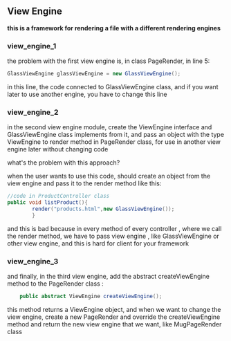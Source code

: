 ## View Engine

**this is a framework for rendering a file with a different rendering engines**

### view_engine_1

the problem with the first view engine is, in class PageRender, in line 5:

```java
GlassViewEngine glassViewEngine = new GlassViewEngine();
```

in this line, the code connected to GlassViewEngine class, and if you want later to use another engine, you have to
change this line

### view_engine_2

in the second view engine module, create the ViewEngine interface and GlassViewEngine class implements from it, and pass
an object with the type ViewEngine to render method in PageRender class, for use in another view engine later without
changing code

what's the problem with this approach?

when the user wants to use this code, should create an object from the view engine and pass it to the render method like
this:

```java
//code in ProductController class
public void listProduct(){
        render("products.html",new GlassViewEngine());
        }
```

and this is bad because in every method of every controller , where we call the render method, we have to pass view engine
, like GlassViewEngine or other view engine, and this is hard for client for your framework

### view_engine_3

and finally, in the third view engine, add the abstract createViewEngine method to the PageRender class :

```java
    public abstract ViewEngine createViewEngine();
```

this method returns a ViewEngine object, and when we want to change the view engine, create a new PageRender and
override the createViewEngine method and return the new view engine that we want, like MugPageRender class
